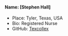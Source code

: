 #### Name: [Stephen Hall]
- Place: Tyler, Texas, USA
- Bio: Registered Nurse
- GitHub: [Texcollex](32959112+texcollex@users.noreply.github.com)
